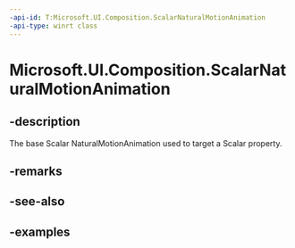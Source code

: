 ```yaml
---
-api-id: T:Microsoft.UI.Composition.ScalarNaturalMotionAnimation
-api-type: winrt class
---
```


<!-- Class syntax.
public class ScalarNaturalMotionAnimation : NaturalMotionAnimation, NaturalMotionAnimation
-->

# Microsoft.UI.Composition.ScalarNaturalMotionAnimation

## -description

The base Scalar NaturalMotionAnimation used to target a Scalar property.

## -remarks

## -see-also

## -examples

